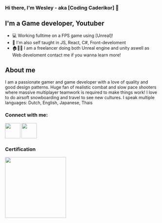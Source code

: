 ### Hi there, I'm Wesley - aka [Coding Caderikor] 🙋

## I'm a Game developer, Youtuber
- 💻 Working fulltime on a FPS game using [Unreal]!
- 📖 I'm also self taught in JS, React, C#, Front-develoment
- 🏠👨‍💻 I am a freelancer doing both Unreal engine and unity aswell as Web develoment contact me if you wanna learn more!

## About me

I am a passionate gamer and game developer with a love of quality and good design patterns. Huge fan of realistic combat and slow pace shooters where massive multiplayer teamwork is required to make things work!
I love to do airsoft snowboarding and travel to see new cultures.
I speak multiple languages: Dutch, English, Japanese, Thais

### Connect with me:

[<img src="https://yt3.ggpht.com/ytc/AAUvwngytTGNxTh-n4C6TLomue6cb2bYni4XMnzG1m0mOA=s900-c-k-c0x00ffffff-no-rj" width="50px"/>](https://discord.gg/MjMJTfRxnE)
[<img src="https://www.youtube.com/img/desktop/yt_1200.png" width="50px"/>](https://www.youtube.com/@codingcaderikor)

### Certification ###
[<img src="https://global-uploads.webflow.com/5ee34869dd28cd4237e2a5f2/5f58fea7e8de69c05d92390e_cropped-logo%20liggend.png" width="200px"/>](https://www.wincacademy.nl/)
